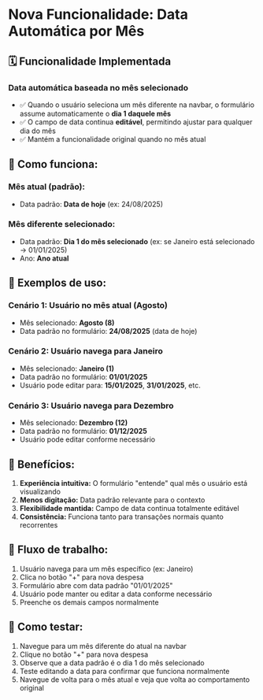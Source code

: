 # Nova Funcionalidade: Data Automática por Mês

## 🗓️ Funcionalidade Implementada

### **Data automática baseada no mês selecionado**
- ✅ Quando o usuário seleciona um mês diferente na navbar, o formulário assume automaticamente o **dia 1 daquele mês**
- ✅ O campo de data continua **editável**, permitindo ajustar para qualquer dia do mês
- ✅ Mantém a funcionalidade original quando no mês atual

## 🔧 Como funciona:

### **Mês atual (padrão):**
- Data padrão: **Data de hoje** (ex: 24/08/2025)

### **Mês diferente selecionado:**
- Data padrão: **Dia 1 do mês selecionado** (ex: se Janeiro está selecionado → 01/01/2025)
- Ano: **Ano atual**

## 🧪 Exemplos de uso:

### **Cenário 1: Usuário no mês atual (Agosto)**
- Mês selecionado: **Agosto (8)**
- Data padrão no formulário: **24/08/2025** (data de hoje)

### **Cenário 2: Usuário navega para Janeiro**
- Mês selecionado: **Janeiro (1)**  
- Data padrão no formulário: **01/01/2025**
- Usuário pode editar para: **15/01/2025**, **31/01/2025**, etc.

### **Cenário 3: Usuário navega para Dezembro**
- Mês selecionado: **Dezembro (12)**
- Data padrão no formulário: **01/12/2025**
- Usuário pode editar conforme necessário

## 🎯 Benefícios:

1. **Experiência intuitiva:** O formulário "entende" qual mês o usuário está visualizando
2. **Menos digitação:** Data padrão relevante para o contexto
3. **Flexibilidade mantida:** Campo de data continua totalmente editável
4. **Consistência:** Funciona tanto para transações normais quanto recorrentes

## 🔄 Fluxo de trabalho:

1. Usuário navega para um mês específico (ex: Janeiro)
2. Clica no botão "+" para nova despesa
3. Formulário abre com data padrão "01/01/2025"
4. Usuário pode manter ou editar a data conforme necessário
5. Preenche os demais campos normalmente

## 🚀 Como testar:

1. Navegue para um mês diferente do atual na navbar
2. Clique no botão "+" para nova despesa
3. Observe que a data padrão é o dia 1 do mês selecionado
4. Teste editando a data para confirmar que funciona normalmente
5. Navegue de volta para o mês atual e veja que volta ao comportamento original
